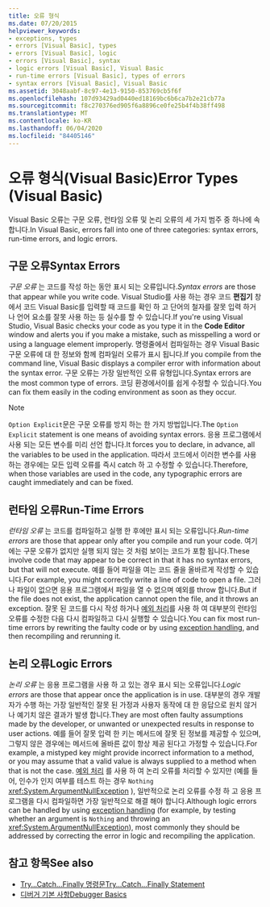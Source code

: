 ```yaml
---
title: 오류 형식
ms.date: 07/20/2015
helpviewer_keywords:
- exceptions, types
- errors [Visual Basic], types
- errors [Visual Basic], logic
- errors [Visual Basic], syntax
- logic errors [Visual Basic], Visual Basic
- run-time errors [Visual Basic], types of errors
- syntax errors [Visual Basic], Visual Basic
ms.assetid: 3048aabf-8c97-4e13-9150-853769cb5f6f
ms.openlocfilehash: 107d93429ad0440ed18169bc6b6ca7b2e21cb77a
ms.sourcegitcommit: f8c270376ed905f6a8896ce0fe25b4f4b38ff498
ms.translationtype: MT
ms.contentlocale: ko-KR
ms.lasthandoff: 06/04/2020
ms.locfileid: "84405146"
---
```

# <a name="error-types-visual-basic"></a><span data-ttu-id="b5696-102">오류 형식(Visual Basic)</span><span class="sxs-lookup"><span data-stu-id="b5696-102">Error Types (Visual Basic)</span></span>
<span data-ttu-id="b5696-103">Visual Basic 오류는 구문 오류, 런타임 오류 및 논리 오류의 세 가지 범주 중 하나에 속합니다.</span><span class="sxs-lookup"><span data-stu-id="b5696-103">In Visual Basic, errors fall into one of three categories: syntax errors, run-time errors, and logic errors.</span></span>

## <a name="syntax-errors"></a><span data-ttu-id="b5696-104">구문 오류</span><span class="sxs-lookup"><span data-stu-id="b5696-104">Syntax Errors</span></span>
 <span data-ttu-id="b5696-105">*구문 오류* 는 코드를 작성 하는 동안 표시 되는 오류입니다.</span><span class="sxs-lookup"><span data-stu-id="b5696-105">*Syntax errors* are those that appear while you write code.</span></span> <span data-ttu-id="b5696-106">Visual Studio를 사용 하는 경우 코드 **편집기** 창에서 코드 Visual Basic를 입력할 때 코드를 확인 하 고 단어의 철자를 잘못 입력 하거나 언어 요소를 잘못 사용 하는 등 실수를 할 수 있습니다.</span><span class="sxs-lookup"><span data-stu-id="b5696-106">If you're using Visual Studio, Visual Basic checks your code as you type it in the **Code Editor** window and alerts you if you make a mistake, such as misspelling a word or using a language element improperly.</span></span> <span data-ttu-id="b5696-107">명령줄에서 컴파일하는 경우 Visual Basic 구문 오류에 대 한 정보와 함께 컴파일러 오류가 표시 됩니다.</span><span class="sxs-lookup"><span data-stu-id="b5696-107">If you compile from the command line, Visual Basic displays a compiler error with information about the syntax error.</span></span> <span data-ttu-id="b5696-108">구문 오류는 가장 일반적인 오류 유형입니다.</span><span class="sxs-lookup"><span data-stu-id="b5696-108">Syntax errors are the most common type of errors.</span></span> <span data-ttu-id="b5696-109">코딩 환경에서이를 쉽게 수정할 수 있습니다.</span><span class="sxs-lookup"><span data-stu-id="b5696-109">You can fix them easily in the coding environment as soon as they occur.</span></span>

> [!NOTE]
> <span data-ttu-id="b5696-110">`Option Explicit`문은 구문 오류를 방지 하는 한 가지 방법입니다.</span><span class="sxs-lookup"><span data-stu-id="b5696-110">The `Option Explicit` statement is one means of avoiding syntax errors.</span></span> <span data-ttu-id="b5696-111">응용 프로그램에서 사용 되는 모든 변수를 미리 선언 합니다.</span><span class="sxs-lookup"><span data-stu-id="b5696-111">It forces you to declare, in advance, all the variables to be used in the application.</span></span> <span data-ttu-id="b5696-112">따라서 코드에서 이러한 변수를 사용 하는 경우에는 모든 입력 오류를 즉시 catch 하 고 수정할 수 있습니다.</span><span class="sxs-lookup"><span data-stu-id="b5696-112">Therefore, when those variables are used in the code, any typographic errors are caught immediately and can be fixed.</span></span>

## <a name="run-time-errors"></a><span data-ttu-id="b5696-113">런타임 오류</span><span class="sxs-lookup"><span data-stu-id="b5696-113">Run-Time Errors</span></span>
 <span data-ttu-id="b5696-114">*런타임 오류* 는 코드를 컴파일하고 실행 한 후에만 표시 되는 오류입니다.</span><span class="sxs-lookup"><span data-stu-id="b5696-114">*Run-time errors* are those that appear only after you compile and run your code.</span></span> <span data-ttu-id="b5696-115">여기에는 구문 오류가 없지만 실행 되지 않는 것 처럼 보이는 코드가 포함 됩니다.</span><span class="sxs-lookup"><span data-stu-id="b5696-115">These involve code that may appear to be correct in that it has no syntax errors, but that will not execute.</span></span> <span data-ttu-id="b5696-116">예를 들어 파일을 여는 코드 줄을 올바르게 작성할 수 있습니다.</span><span class="sxs-lookup"><span data-stu-id="b5696-116">For example, you might correctly write a line of code to open a file.</span></span> <span data-ttu-id="b5696-117">그러나 파일이 없으면 응용 프로그램에서 파일을 열 수 없으며 예외를 throw 합니다.</span><span class="sxs-lookup"><span data-stu-id="b5696-117">But if the file does not exist, the application cannot open the file, and it throws an exception.</span></span> <span data-ttu-id="b5696-118">잘못 된 코드를 다시 작성 하거나 [예외 처리](../../language-reference/statements/try-catch-finally-statement.md)를 사용 하 여 대부분의 런타임 오류를 수정한 다음 다시 컴파일하고 다시 실행할 수 있습니다.</span><span class="sxs-lookup"><span data-stu-id="b5696-118">You can fix most run-time errors by rewriting the faulty code or by using [exception handling](../../language-reference/statements/try-catch-finally-statement.md), and then recompiling and rerunning it.</span></span>
  
## <a name="logic-errors"></a><span data-ttu-id="b5696-119">논리 오류</span><span class="sxs-lookup"><span data-stu-id="b5696-119">Logic Errors</span></span>
 <span data-ttu-id="b5696-120">*논리 오류* 는 응용 프로그램을 사용 하 고 있는 경우 표시 되는 오류입니다.</span><span class="sxs-lookup"><span data-stu-id="b5696-120">*Logic errors* are those that appear once the application is in use.</span></span> <span data-ttu-id="b5696-121">대부분의 경우 개발자가 수행 하는 가장 일반적인 잘못 된 가정과 사용자 동작에 대 한 응답으로 원치 않거나 예기치 않은 결과가 발생 합니다.</span><span class="sxs-lookup"><span data-stu-id="b5696-121">They are most often faulty assumptions made by the developer, or unwanted or unexpected results in response to user actions.</span></span> <span data-ttu-id="b5696-122">예를 들어 잘못 입력 한 키는 메서드에 잘못 된 정보를 제공할 수 있으며, 그렇지 않은 경우에는 메서드에 올바른 값이 항상 제공 된다고 가정할 수 있습니다.</span><span class="sxs-lookup"><span data-stu-id="b5696-122">For example, a mistyped key might provide incorrect information to a method, or you may assume that a valid value is always supplied to a method when that is not the case.</span></span> <span data-ttu-id="b5696-123">[예외 처리](../../language-reference/statements/try-catch-finally-statement.md) 를 사용 하 여 논리 오류를 처리할 수 있지만 (예를 들어, 인수가 인지 여부를 테스트 하는 경우 `Nothing` <xref:System.ArgumentNullException> ), 일반적으로 논리 오류를 수정 하 고 응용 프로그램을 다시 컴파일하면 가장 일반적으로 해결 해야 합니다.</span><span class="sxs-lookup"><span data-stu-id="b5696-123">Although logic errors can be handled by using [exception handling](../../language-reference/statements/try-catch-finally-statement.md) (for example, by testing whether an argument is `Nothing` and throwing an <xref:System.ArgumentNullException>), most commonly they should be addressed by correcting the error in logic and recompiling the application.</span></span>

## <a name="see-also"></a><span data-ttu-id="b5696-124">참고 항목</span><span class="sxs-lookup"><span data-stu-id="b5696-124">See also</span></span>

- [<span data-ttu-id="b5696-125">Try...Catch...Finally 명령문</span><span class="sxs-lookup"><span data-stu-id="b5696-125">Try...Catch...Finally Statement</span></span>](../../language-reference/statements/try-catch-finally-statement.md)
- [<span data-ttu-id="b5696-126">디버거 기본 사항</span><span class="sxs-lookup"><span data-stu-id="b5696-126">Debugger Basics</span></span>](/visualstudio/debugger/debugger-feature-tour)
